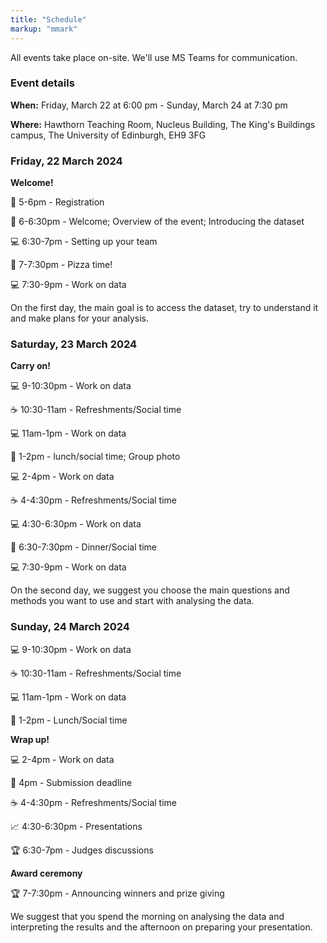 ```yaml
---
title: "Schedule"
markup: "mmark"
---
```


All events take place on-site. We'll use MS Teams for communication. 

### Event details

**When:** Friday, March 22 at 6:00 pm - Sunday, March 24 at 7:30 pm

**Where:** Hawthorn Teaching Room, Nucleus Building, The King's Buildings campus, The University of Edinburgh, EH9 3FG

### Friday, 22 March 2024

**Welcome!**

📣 5-6pm - Registration 

📣 6-6:30pm - Welcome; Overview of the event; Introducing the dataset 

💻 6:30-7pm - Setting up your team
   
🍕 7-7:30pm - Pizza time!

💻 7:30-9pm - Work on data
   
On the first day, the main goal is to access the dataset, try to understand it and make  plans for your analysis. 

### Saturday, 23 March 2024

**Carry on!**

💻 9-10:30pm - Work on data
   
☕️ 10:30-11am - Refreshments/Social time 

💻 11am-1pm - Work on data
   
🍔 1-2pm - lunch/social time; Group photo 

💻 2-4pm - Work on data
   
☕️ 4-4:30pm - Refreshments/Social time 

💻 4:30-6:30pm - Work on data
   
🍔 6:30-7:30pm - Dinner/Social time

💻 7:30-9pm - Work on data

On the second day, we suggest you choose the main questions and methods you want to use and start with analysing the data. 

### Sunday, 24 March 2024

💻 9-10:30pm - Work on data
   
☕️ 10:30-11am - Refreshments/Social time 

💻 11am-1pm - Work on data
   
🍔 1-2pm - Lunch/Social time 

**Wrap up!**

💻 2-4pm - Work on data

🛑 4pm - Submission deadline
   
☕️ 4-4:30pm - Refreshments/Social time 

📈 4:30-6:30pm - Presentations   
   
🏆 6:30-7pm - Judges discussions

**Award ceremony**

🏆 7-7:30pm - Announcing winners and prize giving

We suggest that you spend the morning on analysing the data and interpreting the  results  and the afternoon on preparing your presentation.         

